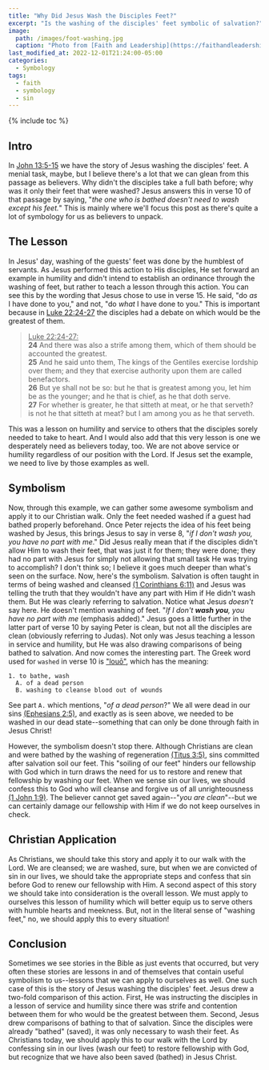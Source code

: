 ```yaml
---
title: "Why Did Jesus Wash the Disciples Feet?"
excerpt: "Is the washing of the disciples' feet symbolic of salvation?"
image: 
  path: /images/foot-washing.jpg
  caption: "Photo from [Faith and Leadership](https://faithandleadership.com/alaina-kleinbeck-foot-washing-about-love-not-just-servanthood)"
last_modified_at: 2022-12-01T21:24:00-05:00
categories:
  - Symbology
tags: 
  - faith
  - symbology
  - sin
---
```


{% include toc %}

## Intro
In [John 13:5-15](https://www.biblegateway.com/passage/?search=john+13%3A5-15&version=KJV) we have the story of Jesus washing the disciples' feet. A menial task, maybe, but I believe there's a lot that we can glean from this passage as believers. Why didn't the disciples take a full bath before; why was it only their feet that were washed? Jesus answers this in verse 10 of that passage by saying, "*the one who is bathed doesn't need to wash except his feet.*" This is mainly where we'll focus this post as there's quite a lot of symbology for us as believers to unpack. 

## The Lesson
In Jesus' day, washing of the guests' feet was done by the humblest of servants. As Jesus performed this action to His disciples, He set forward an example in humility and didn't intend to establish an ordinance through the washing of feet, but rather to teach a lesson through this action. You can see this by the wording that Jesus chose to use in verse 15. He said, "do *as* I have done to you," and not, "do *what* I have done to you." This is important because in [Luke 22:24-27](https://www.biblegateway.com/passage/?search=luke+22%3A24-27&version=KJV) the disciples had a debate on which would be the greatest of them. 

> <u>Luke 22:24-27:</u><br>
> **24** And there was also a strife among them, which of them should be accounted the greatest.<br>
> **25** And he said unto them, The kings of the Gentiles exercise lordship over them; and they that exercise authority upon them are called benefactors.<br>
> **26** But ye shall not be so: but he that is greatest among you, let him be as the younger; and he that is chief, as he that doth serve.<br>
> **27** For whether is greater, he that sitteth at meat, or he that serveth? is not he that sitteth at meat? but I am among you as he that serveth.

This was a lesson on humility and service to others that the disciples sorely needed to take to heart. And I would also add that this very lesson is one we desperately need as believers today, too. We are not above service or humility regardless of our position with the Lord. If Jesus set the example, we need to live by those examples as well.

## Symbolism
Now, through this example, we can gather some awesome symbolism and apply it to our Christian walk. Only the feet needed washed if a guest had bathed properly beforehand. Once Peter rejects the idea of his feet being washed by Jesus, this brings Jesus to say in verse 8, "*if I don't wash you, you have no part with me*." Did Jesus really mean that if the disciples didn't allow Him to wash their feet, that was just it for them; they were done; they had no part with Jesus for simply not allowing that small task He was trying to accomplish? I don't think so; I believe it goes much deeper than what's seen on the surface. Now, here's the symbolism. Salvation is often taught in terms of being washed and cleansed [(1 Corinthians 6:11)](https://www.biblegateway.com/passage/?search=1+corinthians+6%3A11&version=KJV) and Jesus was telling the truth that they wouldn't have any part with Him if He didn't wash them. But He was clearly referring to salvation. Notice what Jesus *doesn't* say here. He doesn't mention washing of feet. "*If I don't **wash you**, you have no part with me* (emphasis added)." Jesus goes a little further in the latter part of verse 10 by saying Peter is clean, but not all the disciples are clean (obviously referring to Judas). Not only was Jesus teaching a lesson in service and humility, but He was also drawing comparisons of being bathed to salvation. And now comes the interesting part. The Greek word used for `washed` in verse 10 is ["louō"](https://www.blueletterbible.org/lexicon/g3068/kjv/tr/0-1/), which has the meaning:

```
1. to bathe, wash
  A. of a dead person
  B. washing to cleanse blood out of wounds
```

See part `A.` which mentions, "*of a dead person*?" We all were dead in our sins [(Ephesians 2:5)](https://www.biblegateway.com/passage/?search=Ephesians%202%3A5&version=KJV), and exactly as is seen above, we needed to be washed in our dead state--something that can only be done through faith in Jesus Christ!

However, the symbolism doesn't stop there. Although Christians are clean and were bathed by the washing of regeneration [(Titus 3:5)](https://www.biblegateway.com/passage/?search=titus+3%3A5&version=ESV), sins committed after salvation soil our feet. This "soiling of our feet" hinders our fellowship with God which in turn draws the need for us to restore and renew that fellowship by washing our feet. When we sense sin our lives, we should confess this to God who will cleanse and forgive us of all unrighteousness [(1 John 1:9)](https://www.biblegateway.com/passage/?search=1+john+1%3A9&version=ESV). The believer cannot get saved again--"*you are clean*"--but we can certainly damage our fellowship with Him if we do not keep ourselves in check.

## Christian Application
As Christians, we should take this story and apply it to our walk with the Lord. We are cleansed; we are washed, sure, but when we are convicted of sin in our lives, we should take the appropriate steps and confess that sin before God to renew our fellowship with Him. A second aspect of this story we should take into consideration is the overall lesson. We must apply to ourselves this lesson of humility which will better equip us to serve others with humble hearts and meekness. But, not in the literal sense of "washing feet," no, we should apply this to every situation! 

## Conclusion
Sometimes we see stories in the Bible as just events that occurred, but very often these stories are lessons in and of themselves that contain useful symbolism to us--lessons that we can apply to ourselves as well. One such case of this is the story of Jesus washing the disciples' feet. Jesus drew a two-fold comparison of this action. First, He was instructing the disciples in a lesson of service and humility since there was strife and contention between them for who would be the greatest between them. Second, Jesus drew comparisons of bathing to that of salvation. Since the disciples were already "bathed" (saved), it was only necessary to wash their feet. As Christians today, we should apply this to our walk with the Lord by confessing sin in our lives (wash our feet) to restore fellowship with God, but recognize that we have also been saved (bathed) in Jesus Christ.  
